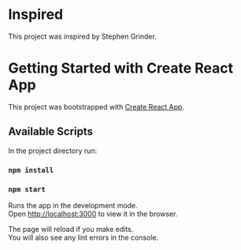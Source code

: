 # Inspired

This project was inspired by Stephen Grinder.

# Getting Started with Create React App

This project was bootstrapped with [Create React App](https://github.com/facebook/create-react-app).

## Available Scripts

In the project directory run:

### `npm install`

### `npm start`

Runs the app in the development mode.\
Open [http://localhost:3000](http://localhost:3000) to view it in the browser.

The page will reload if you make edits.\
You will also see any lint errors in the console.

